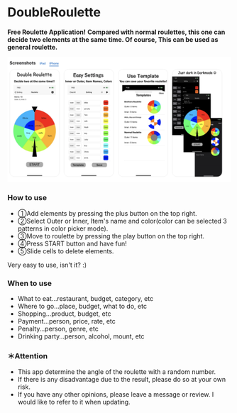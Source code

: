 # DoubleRoulette
**Free Roulette Application!**
**Compared with normal roulettes, this one can decide two elements at the same time. Of course, This can be used as general roulette.**

<img src="Pictures/Screen Shots.png" >

### How to use
- ①Add elements by pressing the plus button on the top right.
- ②Select Outer or Inner, Item's name and color(color can be selected 3 patterns in color picker mode).
- ③Move to roulette by pressing the play button on the top right.
- ④Press START button and have fun!
- ⑤Slide cells to delete elements.


Very easy to use, isn't it? :)


### When to use
- What to eat…restaurant, budget, category, etc
- Where to go…place, budget, what to do, etc
- Shopping…product, budget, etc
- Payment…person, price, rate, etc
- Penalty…person, genre, etc
- Drinking party…person, alcohol, mount, etc

### ＊Attention
- This app determine the angle of the roulette with a random number.
- If there is any disadvantage due to the result, please do so at your own risk.
- If you have any other opinions, please leave a message or review. I would like to refer to it when updating.
